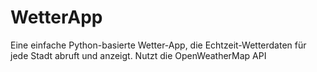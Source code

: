 # WetterApp
Eine einfache Python-basierte Wetter-App, die Echtzeit-Wetterdaten für jede Stadt abruft und anzeigt. Nutzt die OpenWeatherMap API
